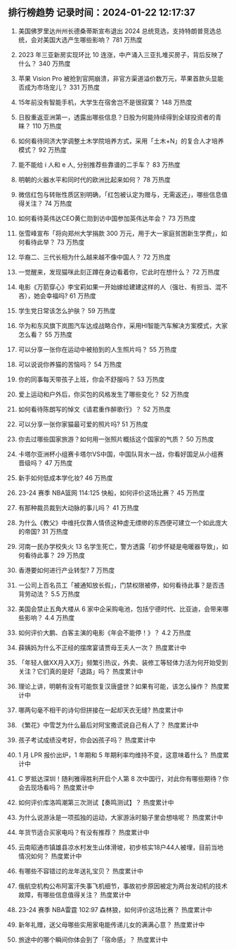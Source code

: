 
## 排行榜趋势 记录时间：2024-01-22 12:17:37
  
  1. 美国佛罗里达州州长德桑蒂斯宣布退出 2024 总统竞选，支持特朗普竞选总统，会对美国大选产生哪些影响？ 781 万热度
    
  2. 2023 年三亚新房实现环比 10 连涨，中产涌入三亚扎堆买房子，背后反映了什么？ 340 万热度
    
  3. 苹果 Vision Pro 被抢到官网崩溃，非官方渠道溢价数万元，苹果首款头显能否成为市场宠儿？ 331 万热度
    
  4. 15年前没有智能手机，大学生在宿舍岂不是很寂寞？ 148 万热度
    
  5. 日股重返亚洲第一，透露出哪些信息？日股为何能持续得到全球投资者的青睐？ 110 万热度
    
  6. 如何看待同济大学调整土木学院培养方式，采用「土木+N」的复合人才培养模式？ 92 万热度
    
  7. 能不能给  i 人和 e 人, 分别推荐些靠谱的二手车？ 83 万热度
    
  8. 明朝的火器水平和同时代的欧洲比起来如何？ 78 万热度
    
  9. 微信红包与转账性质区别明确，「红包被认定为赠与，无需返还」，哪些信息值得关注？ 74 万热度
    
  10. 如何看待英伟达CEO黄仁勋到访中国参加英伟达年会？ 73 万热度
    
  11. 张雪峰宣布「将向郑州大学捐款 300 万元，用于大一家庭贫困新生学费」，如何看待此举？ 73 万热度
    
  12. 华裔二、三代长相为什么越来越不像中国人？ 72 万热度
    
  13. 一觉醒来，发现猫咪此刻正蹲在身边看着你，它此时在想什么？ 72 万热度
    
  14. 电影《万箭穿心》李宝莉如果一开始嫁给建建这样的人（强壮、有担当、混不吝），她会幸福吗? 61 万热度
    
  15. 学生党日常该怎么护肤？ 59 万热度
    
  16. 华为和东风旗下岚图汽车达成战略合作，采用HI智能汽车解决方案模式，大家怎么看？ 55 万热度
    
  17. 可以分享一张你在运动中被拍到的人生照片吗？ 55 万热度
    
  18. 可以说说你养猫的苦恼吗？ 54 万热度
    
  19. 你的同事每天带孩子上班，你会不舒服吗？ 53 万热度
    
  20. 爱上运动和户外后，你买包的风格发生了哪些变化？ 52 万热度
    
  21. 如何看待陈朗写的悼文《请君重作醉歌行》？ 52 万热度
    
  22. 可以分享一张你家猫最可爱的照片吗? 51 万热度
    
  23. 你去过哪些国家旅游？如何用一张照片概括这个国家的气质？ 50 万热度
    
  24. 卡塔尔亚洲杯小组赛卡塔尔VS中国，中国队背水一战，你看好国足从小组赛晋级吗？ 47 万热度
    
  25. 新手如何低成本学化妆? 46 万热度
    
  26. 23-24 赛季 NBA篮网 114:125 快船，如何评价这场比赛？ 45 万热度
    
  27. 有那种裁员裁到大动脉的事儿吗？ 41 万热度
    
  28. 为什么《教父》中维托仅靠人情债这种虚无缥缈的东西便可建立一个如此庞大的帝国? 31 万热度
    
  29. 河南一民办学校失火 13 名学生死亡，警方透露「初步怀疑是电暖器导致」，如何看待此事？ 29 万热度
    
  30. 香港要如何进行产业转型? 7 万热度
    
  31. 一公司上百名员工「被通知放长假」，门禁权限被停，如何看待此事？是否违背劳动法？ 5.5 万热度
    
  32. 美国会禁止五角大楼从 6 家中企采购电池，包括宁德时代、比亚迪，会带来哪些影响？ 4.4 万热度
    
  33. 如何评价大鹏、白客主演的电影《年会不能停！》？ 4.2 万热度
    
  34. 薛姨妈为什么不正经的摆席宴请贾母王夫人一次？ 热度累计中
    
  35. 「年轻人做XX月入X万」频繁引热议，外卖、装修工等轻体力活为何开始受到关注？它们真的是好「退路」吗？ 热度累计中
    
  36. 理论上讲，明朝有没有可能恢复汉唐盛世？如果有可能，该怎么操作？ 热度累计中
    
  37. 哪两句毫不相干的诗句但拼接在一起却天衣无缝? 热度累计中
    
  38. 《繁花》中雪芝为什么最后对阿宝撒谎说自己有人了？ 热度累计中
    
  39. 孩子考试成绩没考好，你会凶孩子吗？ 热度累计中
    
  40. 1 月 LPR 报价出炉，1 年期和 5 年期利率均维持不变，这意味着什么？ 热度累计中
    
  41. C 罗抵达深圳！随利雅得胜利开启个人第 8 次中国行，对此你有哪些期待？你会去现场看吗？ 热度累计中
    
  42. 如何评价库洛鸣潮第三次测试【奏鸣测试】？ 热度累计中
    
  43. 为什么说游泳是一项孤独的运动，大家游泳时脑子里会想啥呢？ 热度累计中
    
  44. 年货节适合买家电吗？有没有推荐？ 热度累计中
    
  45. 云南昭通市镇雄县凉水村发生山体滑坡，初步核实18户44人被埋，目前当地情况如何？ 热度累计中
    
  46. 有哪些不容错过的龙年送礼宝贝？ 热度累计中
    
  47. 俄航空机构公布阿富汗失事飞机细节，事故初步原因被定为两台发动机的技术故障，有哪些信息值得关注？ 热度累计中
    
  48. 23-24 赛季 NBA雷霆 102:97 森林狼，如何评价这场比赛？ 热度累计中
    
  49. 新年礼赠，送父母哪些实用家电能传递儿女的满满心意？ 热度累计中
    
  50. 旅途中的哪个瞬间你体会到了「宿命感」？ 热度累计中
    